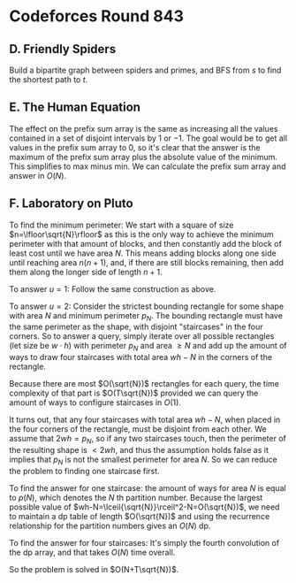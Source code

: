 # Codeforces Round 843

## D. Friendly Spiders
Build a bipartite graph between spiders and primes, and BFS from $s$ to find the shortest path to $t$.

## E. The Human Equation
The effect on the prefix sum array is the same as increasing all the values contained in a set of disjoint intervals by $1$ or $-1$. The goal would be to get all values in the prefix sum array to $0$, so it's clear that the answer is the maximum of the prefix sum array plus the absolute value of the minimum. This simplifies to max minus min. We can calculate the prefix sum array and answer in $O(N)$.

## F. Laboratory on Pluto
To find the minimum perimeter: We start with a square of size $n=\lfloor\sqrt{N}\rfloor$ as this is the only way to achieve the minimum perimeter with that amount of blocks, and then constantly add the block of least cost until we have area $N$. This means adding blocks along one side until reaching area $n(n+1)$, and, if there are still blocks remaining, then add them along the longer side of length $n+1$.

To answer $u=1$: Follow the same construction as above.

To answer $u=2$: Consider the strictest bounding rectangle for some shape with area $N$ and minimum perimeter $p_N$. The bounding rectangle must have the same perimeter as the shape, with disjoint "staircases" in the four corners. So to answer a query, simply iterate over all possible rectangles (let size be $w\cdot{h}$) with perimeter $p_N$ and area $\ge{N}$ and add up the amount of ways to draw four staircases with total area $wh-N$ in the corners of the rectangle.

Because there are most $O(\sqrt{N})$ rectangles for each query, the time complexity of that part is $O(T\sqrt{N})$ provided we can query the amount of ways to configure staircases in $O(1)$.

It turns out, that any four staircases with total area $wh-N$, when placed in the four corners of the rectangle, must be disjoint from each other. We assume that $2wh=p_N$, so if any two staircases touch, then the perimeter of the resulting shape is $<2wh$, and thus the assumption holds false as it implies that $p_N$ is not the smallest perimeter for area $N$. So we can reduce the problem to finding one staircase first.

To find the answer for one staircase: the amount of ways for area $N$ is equal to $p(N)$, which denotes the $N$ th partition number. Because the largest possible value of $wh-N=\lceil{\sqrt{N}}\rceil^2-N=O(\sqrt{N})$, we need to maintain a dp table of length $O(\sqrt{N})$ and using the recurrence relationship for the partition numbers gives an $O(N)$ dp.

To find the answer for four staircases:
It's simply the fourth convolution of the dp array, and that takes $O(N)$ time overall.

So the problem is solved in $O(N+T\sqrt{N})$.